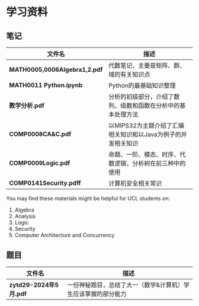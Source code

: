 # 学习资料

## 笔记

|文件名|描述|
|--|--|
|**MATH0005,0006Algebra1,2.pdf**|代数笔记，主要是矩阵、群、域的有关知识点|
|**MATH0011 Python.ipynb**|Python的最基础知识整理|
|**数学分析.pdf**|分析的初级部分，介绍了数列、级数和函数在分析中的基本处理方法|
|**COMP0008CA&C.pdf**|以MIPS32为主题介绍了汇编相关知识和以Java为例子的并发相关知识|
|**COMP0009Logic.pdf**|命题、一阶、模态、时序、代数逻辑，分析树在前三种中的使用|
|**COMP0141Security.pdff**|计算机安全相关常识|

You may find these materials might be helpful for UCL students on:  
1) Algebra
2) Analysis
3) Logic
4) Security
5) Computer Architecture and Concurrency

## 题目

|文件名|描述|
|--|--|
|**zytd29-2024年5月.pdf**|一份神秘题目，总结了大一（数学&计算机）学生应该掌握的部分能力|
